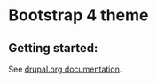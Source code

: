 # Bootstrap 4 theme

## Getting started:

See [drupal.org documentation](https://www.drupal.org/docs/8/themes/bootstrap4).
